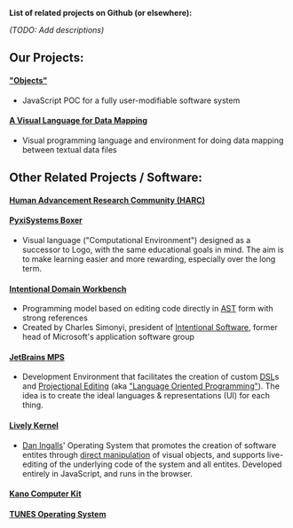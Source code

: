 **List of related projects on Github (or elsewhere):**

*(TODO: Add descriptions)*

## Our Projects:

#### ["Objects"](https://github.com/d-cook/Objects)
* JavaScript POC for a fully user-modifiable software system

#### [A Visual Language for Data Mapping](http://dsmforum.org/events/DSVL01/carlson.pdf)
* Visual programming language and environment for doing data mapping
between textual data files

## Other Related Projects / Software:

#### [Human Advancement Research Community (HARC)](http://harc.ycr.org/)

#### [PyxiSystems Boxer](http://www.pyxisystems.com)
* Visual language ("Computational Environment") designed as a successor to Logo, with the same educational goals in mind. The aim is to make learning easier and more rewarding, especially over the long term.

#### [Intentional Domain Workbench](http://www.intentsoft.com/intentional-technology/)
* Programming model based on editing code directly in [AST](https://en.wikipedia.org/wiki/Abstract_syntax_tree) form with strong references
* Created by Charles Simonyi, president of [Intentional Software](http://www.intentsoft.com/), former head of Microsoft's application software group

#### [JetBrains MPS](https://www.jetbrains.com/mps/)
* Development Environment that facilitates the creation of custom [DSL](https://en.wikipedia.org/wiki/Domain-specific_language)s and [Projectional Editing](https://en.wikipedia.org/wiki/Structure_editor) (aka ["Language Oriented Programming"](https://en.wikipedia.org/wiki/Language-oriented_programming)). The idea is to create the ideal languages & representations (UI) for each thing.

#### [Lively Kernel](https://www.lively-kernel.org/)
* [Dan Ingalls](https://en.wikipedia.org/wiki/Dan_Ingalls)' Operating System that promotes the creation of software entites through [direct manipulation](https://en.wikipedia.org/wiki/Direct_manipulation_interface) of visual objects, and supports live-editing of the underlying code of the system and all entites. Developed entirely in JavaScript, and runs in the browser.

#### [Kano Computer Kit](https://kano.me/store/us/products/computer-kit)

#### [TUNES Operating System](http://tunes.org/cliki/)
